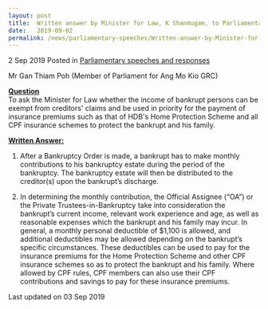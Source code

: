 ```yaml
---
layout: post
title:  Written answer by Minister for Law, K Shanmugam, to Parliamentary Question on income of bankrupt persons
date:   2019-09-02
permalink: /news/parliamentary-speeches/Written-answer-by-Minister-for-Law-K-Shanmugam-to-PQ-on-income-of-bankrupt-persons
---
```


2 Sep 2019 Posted in [Parliamentary speeches and responses](/news/parliamentary-speeches) 

Mr Gan Thiam Poh (Member of Parliament for Ang Mo Kio GRC)

**<u>Question</u>**  
To ask the Minister for Law whether the income of bankrupt persons can be exempt from creditors' claims and be used in priority for the payment of insurance premiums such as that of HDB's Home Protection Scheme and all CPF insurance schemes to protect the bankrupt and his family.


**<u>Written Answer:</u>**  


1. After a Bankruptcy Order is made, a bankrupt has to make monthly contributions to his bankruptcy estate during the period of the bankruptcy. The bankruptcy estate will then be distributed to the creditor(s) upon the bankrupt’s discharge.
 
2. In determining the monthly contribution, the Official Assignee (“OA”) or the Private Trustees-in-Bankruptcy take into consideration the bankrupt’s current income, relevant work experience and age, as well as reasonable expenses which the bankrupt and his family may incur. In general, a monthly personal deductible of $1,100 is allowed, and additional deductibles may be allowed depending on the bankrupt’s specific circumstances. These deductibles can be used to pay for the insurance premiums for the Home Protection Scheme and other CPF insurance schemes so as to protect the bankrupt and his family. Where allowed by CPF rules, CPF members can also use their CPF contributions and savings to pay for these insurance premiums.


<p class="right-side-updated">Last updated on 03 Sep 2019</p> 
